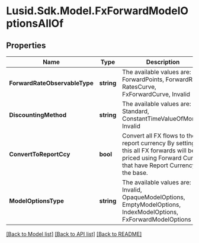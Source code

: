 # Lusid.Sdk.Model.FxForwardModelOptionsAllOf

## Properties

Name | Type | Description | Notes
------------ | ------------- | ------------- | -------------
**ForwardRateObservableType** | **string** | The available values are: ForwardPoints, ForwardRate, RatesCurve, FxForwardCurve, Invalid | 
**DiscountingMethod** | **string** | The available values are: Standard, ConstantTimeValueOfMoney, Invalid | 
**ConvertToReportCcy** | **bool** | Convert all FX flows to the report currency  By setting this all FX forwards will be priced using Forward Curves that have Report Currency as the base. | 
**ModelOptionsType** | **string** | The available values are: Invalid, OpaqueModelOptions, EmptyModelOptions, IndexModelOptions, FxForwardModelOptions | 

[[Back to Model list]](../README.md#documentation-for-models) [[Back to API list]](../README.md#documentation-for-api-endpoints) [[Back to README]](../README.md)

